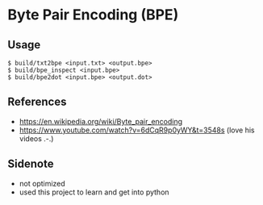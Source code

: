 # Byte Pair Encoding (BPE)

## Usage

```console
$ build/txt2bpe <input.txt> <output.bpe>
$ build/bpe_inspect <input.bpe>
$ build/bpe2dot <input.bpe> <output.dot>
```

## References

- https://en.wikipedia.org/wiki/Byte_pair_encoding
- https://www.youtube.com/watch?v=6dCqR9p0yWY&t=3548s (love his videos .-.)

## Sidenote

- not optimized
- used this project to learn and get into python
